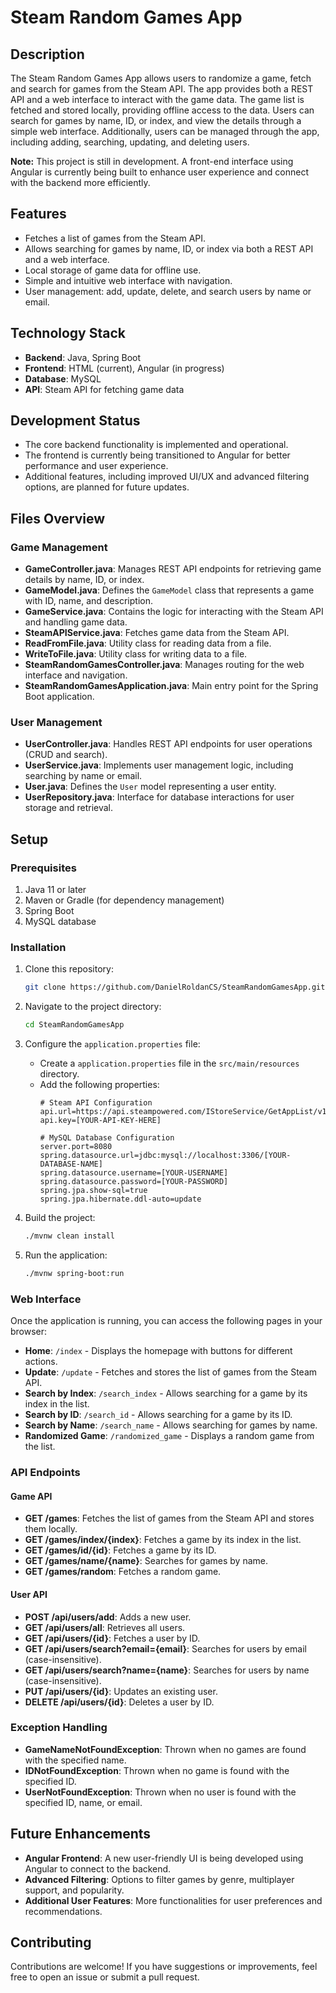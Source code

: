 # Steam Random Games App

## Description
The Steam Random Games App allows users to randomize a game, fetch and search for games from the Steam API. The app provides both a REST API and a web interface to interact with the game data. The game list is fetched and stored locally, providing offline access to the data. Users can search for games by name, ID, or index, and view the details through a simple web interface. Additionally, users can be managed through the app, including adding, searching, updating, and deleting users.

**Note:** This project is still in development. A front-end interface using Angular is currently being built to enhance user experience and connect with the backend more efficiently.

## Features
- Fetches a list of games from the Steam API.
- Allows searching for games by name, ID, or index via both a REST API and a web interface.
- Local storage of game data for offline use.
- Simple and intuitive web interface with navigation.
- User management: add, update, delete, and search users by name or email.

## Technology Stack
- **Backend**: Java, Spring Boot
- **Frontend**: HTML (current), Angular (in progress)
- **Database**: MySQL
- **API**: Steam API for fetching game data

## Development Status
- The core backend functionality is implemented and operational.
- The frontend is currently being transitioned to Angular for better performance and user experience.
- Additional features, including improved UI/UX and advanced filtering options, are planned for future updates.

## Files Overview
### Game Management
- **GameController.java**: Manages REST API endpoints for retrieving game details by name, ID, or index.
- **GameModel.java**: Defines the `GameModel` class that represents a game with ID, name, and description.
- **GameService.java**: Contains the logic for interacting with the Steam API and handling game data.
- **SteamAPIService.java**: Fetches game data from the Steam API.
- **ReadFromFile.java**: Utility class for reading data from a file.
- **WriteToFile.java**: Utility class for writing data to a file.
- **SteamRandomGamesController.java**: Manages routing for the web interface and navigation.
- **SteamRandomGamesApplication.java**: Main entry point for the Spring Boot application.

### User Management
- **UserController.java**: Handles REST API endpoints for user operations (CRUD and search).
- **UserService.java**: Implements user management logic, including searching by name or email.
- **User.java**: Defines the `User` model representing a user entity.
- **UserRepository.java**: Interface for database interactions for user storage and retrieval.

## Setup

### Prerequisites
1. Java 11 or later
2. Maven or Gradle (for dependency management)
3. Spring Boot
4. MySQL database

### Installation
1. Clone this repository:
   ```bash
   git clone https://github.com/DanielRoldanCS/SteamRandomGamesApp.git
   ```

2. Navigate to the project directory:
   ```bash
   cd SteamRandomGamesApp
   ```

3. Configure the `application.properties` file:
   - Create a `application.properties` file in the `src/main/resources` directory.
   - Add the following properties:
     ```properties
     # Steam API Configuration
     api.url=https://api.steampowered.com/IStoreService/GetAppList/v1/
     api.key=[YOUR-API-KEY-HERE]

     # MySQL Database Configuration
     server.port=8080
     spring.datasource.url=jdbc:mysql://localhost:3306/[YOUR-DATABASE-NAME]
     spring.datasource.username=[YOUR-USERNAME]
     spring.datasource.password=[YOUR-PASSWORD]
     spring.jpa.show-sql=true
     spring.jpa.hibernate.ddl-auto=update
     ```

4. Build the project:
   ```bash
   ./mvnw clean install
   ```

5. Run the application:
   ```bash
   ./mvnw spring-boot:run
   ```

### Web Interface
Once the application is running, you can access the following pages in your browser:

- **Home**: `/index` - Displays the homepage with buttons for different actions.
- **Update**: `/update` - Fetches and stores the list of games from the Steam API.
- **Search by Index**: `/search_index` - Allows searching for a game by its index in the list.
- **Search by ID**: `/search_id` - Allows searching for a game by its ID.
- **Search by Name**: `/search_name` - Allows searching for games by name.
- **Randomized Game**: `/randomized_game` - Displays a random game from the list.

### API Endpoints
#### Game API
- **GET /games**: Fetches the list of games from the Steam API and stores them locally.
- **GET /games/index/{index}**: Fetches a game by its index in the list.
- **GET /games/id/{id}**: Fetches a game by its ID.
- **GET /games/name/{name}**: Searches for games by name.
- **GET /games/random**: Fetches a random game.

#### User API
- **POST /api/users/add**: Adds a new user.
- **GET /api/users/all**: Retrieves all users.
- **GET /api/users/{id}**: Fetches a user by ID.
- **GET /api/users/search?email={email}**: Searches for users by email (case-insensitive).
- **GET /api/users/search?name={name}**: Searches for users by name (case-insensitive).
- **PUT /api/users/{id}**: Updates an existing user.
- **DELETE /api/users/{id}**: Deletes a user by ID.

### Exception Handling
- **GameNameNotFoundException**: Thrown when no games are found with the specified name.
- **IDNotFoundException**: Thrown when no game is found with the specified ID.
- **UserNotFoundException**: Thrown when no user is found with the specified ID, name, or email.

## Future Enhancements
- **Angular Frontend**: A new user-friendly UI is being developed using Angular to connect to the backend.
- **Advanced Filtering**: Options to filter games by genre, multiplayer support, and popularity.
- **Additional User Features**: More functionalities for user preferences and recommendations.

## Contributing
Contributions are welcome! If you have suggestions or improvements, feel free to open an issue or submit a pull request.
